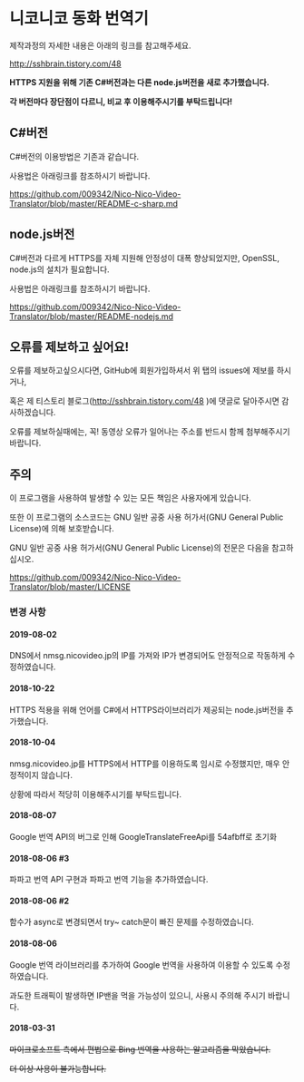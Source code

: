 # 니코니코 동화 번역기

제작과정의 자세한 내용은 아래의 링크를 참고해주세요.

http://sshbrain.tistory.com/48

**HTTPS 지원을 위해 기존 C#버전과는 다른 node.js버전을 새로 추가했습니다.**

**각 버전마다 장단점이 다르니, 비교 후 이용해주시기를 부탁드립니다!**

## C#버전

C#버전의 이용방법은 기존과 같습니다.

사용법은 아래링크를 참조하시기 바랍니다.

https://github.com/009342/Nico-Nico-Video-Translator/blob/master/README-c-sharp.md

## node.js버전

C#버전과 다르게 HTTPS를 자체 지원해 안정성이 대폭 향상되었지만, OpenSSL, node.js의 설치가 필요합니다.

사용법은 아래링크를 참조하시기 바랍니다.

https://github.com/009342/Nico-Nico-Video-Translator/blob/master/README-nodejs.md

## 오류를 제보하고 싶어요!

오류를 제보하고싶으시다면, GitHub에 회원가입하셔서 위 탭의 issues에 제보를 하시거나,

혹은 제 티스토리 블로그(http://sshbrain.tistory.com/48 )에 댓글로 달아주시면 감사하겠습니다.

오류를 제보하실때에는, 꼭! 동영상 오류가 일어나는 주소를 반드시 함께 첨부해주시기 바랍니다.

## 주의

이 프로그램을 사용하여 발생할 수 있는 모든 책임은 사용자에게 있습니다.

또한 이 프로그램의 소스코드는 GNU 일반 공중 사용 허가서(GNU General Public License)에 의해 보호받습니다.

GNU 일반 공중 사용 허가서(GNU General Public License)의 전문은 다음을 참고하십시오.

https://github.com/009342/Nico-Nico-Video-Translator/blob/master/LICENSE

### 변경 사항

#### 2019-08-02

DNS에서 nmsg.nicovideo.jp의 IP를 가져와 IP가 변경되어도 안정적으로 작동하게 수정하였습니다.

#### 2018-10-22

HTTPS 적용을 위해 언어를 C#에서 HTTPS라이브러리가 제공되는 node.js버전을 추가했습니다.

#### 2018-10-04

nmsg.nicovideo.jp를 HTTPS에서 HTTP를 이용하도록 임시로 수정했지만, 매우 안정적이지 않습니다.

상황에 따라서 적당히 이용해주시기를 부탁드립니다.

#### 2018-08-07

Google 번역 API의 버그로 인해 GoogleTranslateFreeApi를 54afbff로 초기화

#### 2018-08-06 #3

파파고 번역 API 구현과 파파고 번역 기능을 추가하였습니다.

#### 2018-08-06 #2

함수가 async로 변경되면서 try~ catch문이 빠진 문제를 수정하였습니다.

#### 2018-08-06 

Google 번역 라이브러리를 추가하여 Google 번역을 사용하여 이용할 수 있도록 수정하였습니다.

과도한 트래픽이 발생하면 IP밴을 먹을 가능성이 있으니, 사용시 주의해 주시기 바랍니다.

#### 2018-03-31

~~마이크로소프트 측에서 편법으로 Bing 번역을 사용하는 알고리즘을 막았습니다.~~

~~더 이상 사용이 불가능합니다.~~

